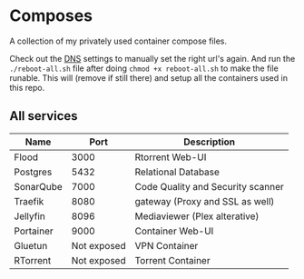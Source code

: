 # Composes

A collection of my privately used container compose files.

Check out the [DNS](DNS.md) settings to manually set the right url's again.
And run the `./reboot-all.sh` file after doing `chmod +x reboot-all.sh` to make the file runable.
This will (remove if still there) and setup all the containers used in this repo.

## All services

| Name      | Port        | Description                       |
| --------- | ----------- | --------------------------------- |
| Flood     | 3000        | Rtorrent Web-UI                   |
| Postgres  | 5432        | Relational Database               |
| SonarQube | 7000        | Code Quality and Security scanner |
| Traefik   | 8080        | gateway (Proxy and SSL as well)   |
| Jellyfin  | 8096        | Mediaviewer (Plex alterative)     |
| Portainer | 9000        | Container Web-UI                  |
| Gluetun   | Not exposed | VPN Container                     |
| RTorrent  | Not exposed | Torrent Container                 |
